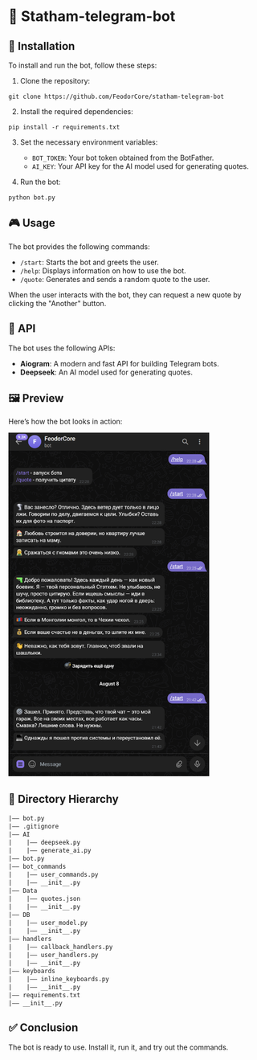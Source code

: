 # 🤖 Statham-telegram-bot

## 🚀 Installation

To install and run the bot, follow these steps:

1. Clone the repository:
```
git clone https://github.com/FeodorCore/statham-telegram-bot
```

2. Install the required dependencies:
```
pip install -r requirements.txt
```

3. Set the necessary environment variables:
   - `BOT_TOKEN`: Your bot token obtained from the BotFather.
   - `AI_KEY`: Your API key for the AI model used for generating quotes.

4. Run the bot:
```
python bot.py
```

## 🎮 Usage

The bot provides the following commands:

- `/start`: Starts the bot and greets the user.
- `/help`: Displays information on how to use the bot.
- `/quote`: Generates and sends a random quote to the user.

When the user interacts with the bot, they can request a new quote by clicking the "Another" button.

## 🔌 API

The bot uses the following APIs:

- **Aiogram**: A modern and fast API for building Telegram bots.
- **Deepseek**: An AI model used for generating quotes.

## 🖼 Preview

Here’s how the bot looks in action:

<img src="assets/screenshot.png" alt="Bot Screenshot" width="400"/>

## 📁 Directory Hierarchy
```
|—— bot.py
|—— .gitignore
|—— AI
|    |—— deepseek.py
|    |—— generate_ai.py
|—— bot.py
|—— bot_commands
|    |—— user_commands.py
|    |—— __init__.py
|—— Data
|    |—— quotes.json
|    |—— __init__.py
|—— DB
|    |—— user_model.py
|    |—— __init__.py
|—— handlers
|    |—— callback_handlers.py
|    |—— user_handlers.py
|    |—— __init__.py
|—— keyboards
|    |—— inline_keyboards.py
|    |—— __init__.py
|—— requirements.txt
|—— __init__.py
```
## ✅ Conclusion

The bot is ready to use. Install it, run it, and try out the commands.  
